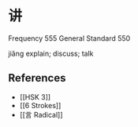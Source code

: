 # 讲
Frequency 555
General Standard 550

jiǎng
explain; discuss; talk

## References
- [[HSK 3]]
- [[6 Strokes]]
- [[言 Radical]]